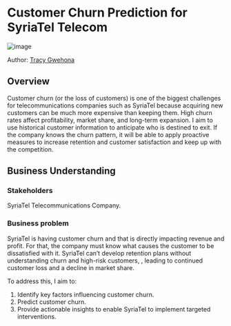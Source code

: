 # Customer Churn Prediction for SyriaTel Telecom

![image](https://github.com/user-attachments/assets/d8ae6e22-59da-40b1-b51e-c9f77cd2b62b)

Author: [Tracy Gwehona](tracy.gwehona@gmail.com)

## Overview
Customer churn (or the loss of customers) is one of the biggest challenges for telecommunications companies such as SyriaTel because acquiring new customers can be much more expensive than keeping them. High churn rates affect profitability, market share, and long-term expansion. I aim to use  historical customer information to anticipate who is destined to exit. If the company knows the churn pattern, it will be able to apply proactive measures to increase retention and customer satisfaction and keep up with the competition.

## Business Understanding
### Stakeholders
SyriaTel Telecommunications Company.

### Business problem
SyriaTel is having customer churn and that is directly impacting revenue and profit. For that, the company must know what causes the customer to be dissatisfied with it. SyriaTel can’t develop retention plans without understanding churn and high-risk customers, , leading to continued customer loss and a decline in market share.

To address this, I aim to:
1. Identify key factors influencing customer churn.
2. Predict customer churn.
3. Provide actionable insights to enable SyriaTel to implement targeted interventions.
